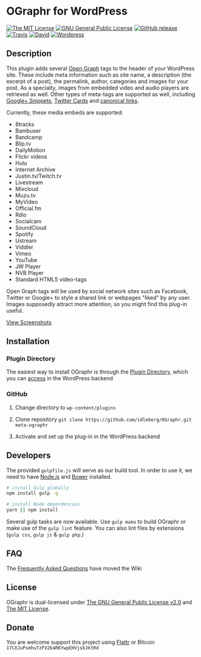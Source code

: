 # OGraphr for WordPress

[![The MIT License](https://img.shields.io/badge/license-MIT-orange.svg?style=flat-square)](http://opensource.org/licenses/MIT)
[![GNU General Public License](https://img.shields.io/badge/license-GPL%20v2-orange.svg?style=flat-square)](http://www.gnu.org/licenses/gpl-2.0.html)
[![GitHub release](https://img.shields.io/github/release/idleberg/OGraphr.svg?style=flat-square)](https://github.com/idleberg/OGraphr/releases)
[![Travis](https://img.shields.io/travis/idleberg/OGraphr.svg?style=flat-square)](https://travis-ci.org/idleberg/OGraphr)
[![David](https://img.shields.io/david/dev/idleberg/OGraphr.svg?style=flat-square)](https://david-dm.org/idleberg/OGraphr#info=devDependencies)
[![Wordpress](https://img.shields.io/wordpress/plugin/dt/meta-ographr.svg?style=flat-square)](https://wordpress.org/plugins/meta-ographr)

## Description

This plugin adds several [Open Graph][1] tags to the header of your WordPress site. These include meta information such as site name, a description (the excerpt of a post), the permalink, author, categories and images for your post. As a specialty, images from embedded video and audio players are retrieved as well. Other types of meta-tags are supported as well, including [Google+ Snippets][2], [Twitter Cards][3] and [canonical links][4].

Currently, these media embeds are supported:

* 8tracks
* Bambuser
* Bandcamp
* Blip.tv
* DailyMotion
* Flickr videos
* Hulu
* Internet Archive
* Justin.tv/Twitch.tv
* Livestream
* Mixcloud
* Muzu.tv
* MyVideo
* Official.fm
* Rdio
* Socialcam
* SoundCloud
* Spotify
* Ustream
* Viddler
* Vimeo
* YouTube
* JW Player
* NVB Player
* Standard HTML5 video-tags

Open Graph tags will be used by social network sites such as Facebook, Twitter or Google+ to style a shared link or webpages "liked" by any user. Images supposedly attract more attention, so you might find this plug-in useful.

[View Screenshots](http://wordpress.org/plugins/meta-ographr/screenshots/)

## Installation

### Plugin Directory

The easiest way to install OGraphr is through the [Plugin Directory](http://wordpress.org/plugins/meta-ographr/), which you can [access](http://codex.wordpress.org/Managing_Plugins) in the WordPress backend

### GitHub

1. Change directory to `wp-content/plugins`

2. Clone repository `git clone https://github.com/idleberg/OGraphr.git meta-ographr`

3. Activate and set up the plug-in in the WordPress backend

## Developers

The provided `gulpfile.js` will serve as our build tool. In order to use it, we need to have [Node.js](http://nodejs.org/download/) and [Bower](http://bower.io/) installed.

```bash
# install Gulp globally
npm install gulp -g

# install Node dependencies
yarn || npm install
```

Several gulp tasks are now available. Use `gulp make` to build OGraphr or make use of the `gulp lint` feature. You can also lint files by extensions (`gulp css`, `gulp js` & `gulp php`.)

## FAQ

The [Frequently Asked Questions](https://github.com/idleberg/OGraphr/wiki/Frequently-Asked-Questions) have moved the Wiki

## License

OGraphr is dual-licensed under [The GNU General Public License v2.0][5] and [The MIT License][6].

## Donate

You are welcome support this project using [Flattr](https://flattr.com/submit/auto?user_id=idleberg&url=https://github.com/idleberg/OGraphr) or Bitcoin `17CXJuPsmhuTzFV2k4RKYwpEHVjskJktRd`

[1]: http://ogp.me/
[2]: https://developers.google.com/+/plugins/snippet/
[3]: https://dev.twitter.com/docs/cards
[4]: http://developers.whatwg.org/links.html
[5]: http://www.gnu.org/licenses/gpl-2.0.html
[6]: http://opensource.org/licenses/MIT
